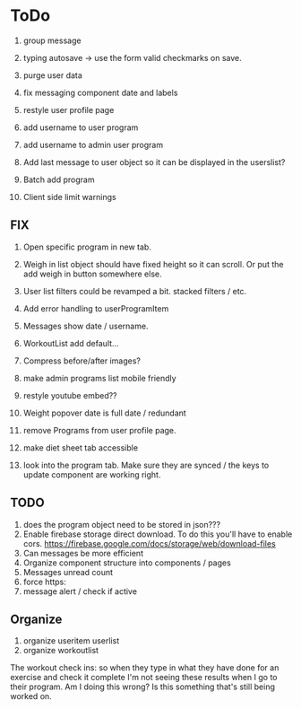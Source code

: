 # ToDo

1. group message

1. typing autosave -> use the form valid checkmarks on save.
1. purge user data
1. fix messaging component date and labels
1. restyle user profile page
1. add username to user program
1. add username to admin user program
1. Add last message to user object so it can be displayed in the userslist?
1. Batch add program

1. Client side limit warnings

## FIX
1. Open specific program in new tab.
1. Weigh in list object should have fixed height so it can scroll. Or put the add weigh in button somewhere else.
1. User list filters could be revamped a bit. stacked filters / etc.
1. Add error handling to userProgramItem
1. Messages show date / username.
1. WorkoutList add default...
1. Compress before/after images?
1. make admin programs list mobile friendly
1. restyle youtube embed??

1. Weight popover date is full date / redundant
1. remove Programs from user profile page.
1. make diet sheet tab accessible

1. look into the program tab. Make sure they are synced / the keys to update component are working right.


## TODO
1. does the program object need to be stored in json???
1. Enable firebase storage direct download. To do this you'll have to enable cors. https://firebase.google.com/docs/storage/web/download-files
1. Can messages be more efficient
1. Organize component structure into components / pages
1. Messages unread count
1. force https:
1. message alert / check if active


## Organize

1. organize useritem userlist
1. organize workoutlist


The workout check ins: so when they type in what they have done for an exercise and check it complete I'm not seeing these results when I go to their program. Am I doing this wrong? Is this something that's still being worked on.
